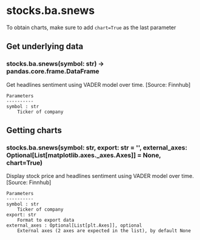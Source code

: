 # stocks.ba.snews

To obtain charts, make sure to add `chart=True` as the last parameter

## Get underlying data 
### stocks.ba.snews(symbol: str) -> pandas.core.frame.DataFrame

Get headlines sentiment using VADER model over time. [Source: Finnhub]

    Parameters
    ----------
    symbol : str
        Ticker of company

## Getting charts 
### stocks.ba.snews(symbol: str, export: str = '', external_axes: Optional[List[matplotlib.axes._axes.Axes]] = None, chart=True)

Display stock price and headlines sentiment using VADER model over time. [Source: Finnhub]

    Parameters
    ----------
    symbol : str
        Ticker of company
    export: str
        Format to export data
    external_axes : Optional[List[plt.Axes]], optional
        External axes (2 axes are expected in the list), by default None
